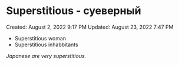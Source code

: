 # Superstitious - суеверный

Created: August 2, 2022 9:17 PM
Updated: August 23, 2022 7:47 PM

- Superstitious woman
- Superstitious inhabbitants

*Japanese are very superstitious.*